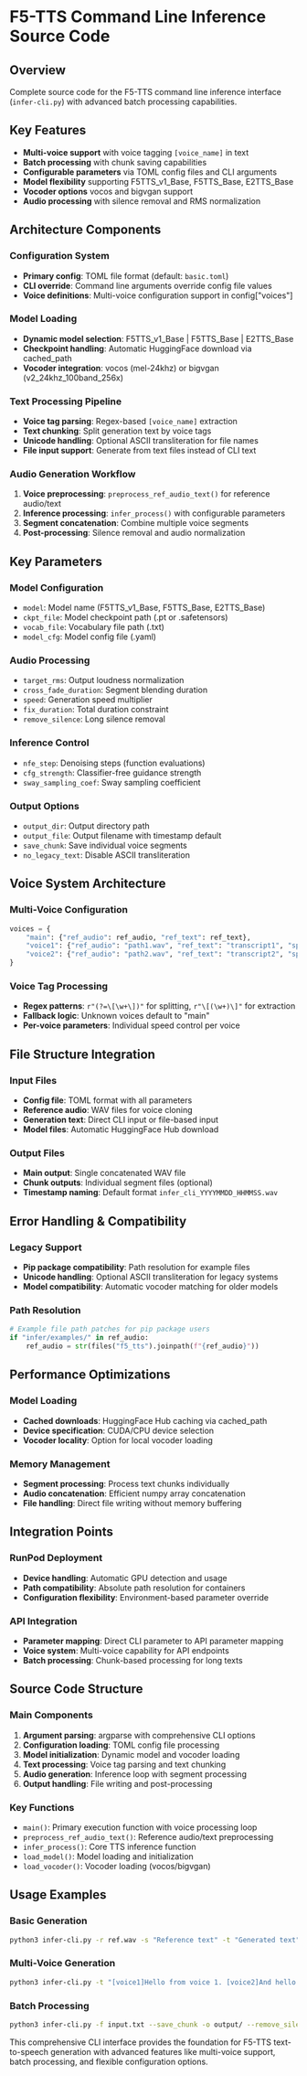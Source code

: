 # F5-TTS Command Line Inference Source Code

## Overview
Complete source code for the F5-TTS command line inference interface (`infer-cli.py`) with advanced batch processing capabilities.

## Key Features
- **Multi-voice support** with voice tagging `[voice_name]` in text
- **Batch processing** with chunk saving capabilities
- **Configurable parameters** via TOML config files and CLI arguments
- **Model flexibility** supporting F5TTS_v1_Base, F5TTS_Base, E2TTS_Base
- **Vocoder options** vocos and bigvgan support
- **Audio processing** with silence removal and RMS normalization

## Architecture Components

### Configuration System
- **Primary config**: TOML file format (default: `basic.toml`)
- **CLI override**: Command line arguments override config file values
- **Voice definitions**: Multi-voice configuration support in config["voices"]

### Model Loading
- **Dynamic model selection**: F5TTS_v1_Base | F5TTS_Base | E2TTS_Base
- **Checkpoint handling**: Automatic HuggingFace download via cached_path
- **Vocoder integration**: vocos (mel-24khz) or bigvgan (v2_24khz_100band_256x)

### Text Processing Pipeline
- **Voice tag parsing**: Regex-based `[voice_name]` extraction
- **Text chunking**: Split generation text by voice tags
- **Unicode handling**: Optional ASCII transliteration for file names
- **File input support**: Generate from text files instead of CLI text

### Audio Generation Workflow
1. **Voice preprocessing**: `preprocess_ref_audio_text()` for reference audio/text
2. **Inference processing**: `infer_process()` with configurable parameters
3. **Segment concatenation**: Combine multiple voice segments
4. **Post-processing**: Silence removal and audio normalization

## Key Parameters

### Model Configuration
- `model`: Model name (F5TTS_v1_Base, F5TTS_Base, E2TTS_Base)
- `ckpt_file`: Model checkpoint path (.pt or .safetensors)
- `vocab_file`: Vocabulary file path (.txt)
- `model_cfg`: Model config file (.yaml)

### Audio Processing
- `target_rms`: Output loudness normalization
- `cross_fade_duration`: Segment blending duration
- `speed`: Generation speed multiplier
- `fix_duration`: Total duration constraint
- `remove_silence`: Long silence removal

### Inference Control
- `nfe_step`: Denoising steps (function evaluations)
- `cfg_strength`: Classifier-free guidance strength
- `sway_sampling_coef`: Sway sampling coefficient

### Output Options
- `output_dir`: Output directory path
- `output_file`: Output filename with timestamp default
- `save_chunk`: Save individual voice segments
- `no_legacy_text`: Disable ASCII transliteration

## Voice System Architecture

### Multi-Voice Configuration
```python
voices = {
    "main": {"ref_audio": ref_audio, "ref_text": ref_text},
    "voice1": {"ref_audio": "path1.wav", "ref_text": "transcript1", "speed": 1.2},
    "voice2": {"ref_audio": "path2.wav", "ref_text": "transcript2", "speed": 0.8}
}
```

### Voice Tag Processing
- **Regex patterns**: `r"(?=\[\w+\])"` for splitting, `r"\[(\w+)\]"` for extraction
- **Fallback logic**: Unknown voices default to "main"
- **Per-voice parameters**: Individual speed control per voice

## File Structure Integration

### Input Files
- **Config file**: TOML format with all parameters
- **Reference audio**: WAV files for voice cloning
- **Generation text**: Direct CLI input or file-based input
- **Model files**: Automatic HuggingFace Hub download

### Output Files
- **Main output**: Single concatenated WAV file
- **Chunk outputs**: Individual segment files (optional)
- **Timestamp naming**: Default format `infer_cli_YYYYMMDD_HHMMSS.wav`

## Error Handling & Compatibility

### Legacy Support
- **Pip package compatibility**: Path resolution for example files
- **Unicode handling**: Optional ASCII transliteration for legacy systems
- **Model compatibility**: Automatic vocoder matching for older models

### Path Resolution
```python
# Example file path patches for pip package users
if "infer/examples/" in ref_audio:
    ref_audio = str(files("f5_tts").joinpath(f"{ref_audio}"))
```

## Performance Optimizations

### Model Loading
- **Cached downloads**: HuggingFace Hub caching via cached_path
- **Device specification**: CUDA/CPU device selection
- **Vocoder locality**: Option for local vocoder loading

### Memory Management
- **Segment processing**: Process text chunks individually
- **Audio concatenation**: Efficient numpy array concatenation
- **File handling**: Direct file writing without memory buffering

## Integration Points

### RunPod Deployment
- **Device handling**: Automatic GPU detection and usage
- **Path compatibility**: Absolute path resolution for containers
- **Configuration flexibility**: Environment-based parameter override

### API Integration
- **Parameter mapping**: Direct CLI parameter to API parameter mapping
- **Voice system**: Multi-voice capability for API endpoints
- **Batch processing**: Chunk-based processing for long texts

## Source Code Structure

### Main Components
1. **Argument parsing**: argparse with comprehensive CLI options
2. **Configuration loading**: TOML config file processing
3. **Model initialization**: Dynamic model and vocoder loading
4. **Text processing**: Voice tag parsing and text chunking
5. **Audio generation**: Inference loop with segment processing
6. **Output handling**: File writing and post-processing

### Key Functions
- `main()`: Primary execution function with voice processing loop
- `preprocess_ref_audio_text()`: Reference audio/text preprocessing
- `infer_process()`: Core TTS inference function
- `load_model()`: Model loading and initialization
- `load_vocoder()`: Vocoder loading (vocos/bigvgan)

## Usage Examples

### Basic Generation
```bash
python3 infer-cli.py -r ref.wav -s "Reference text" -t "Generated text" -o output/
```

### Multi-Voice Generation
```bash
python3 infer-cli.py -t "[voice1]Hello from voice 1. [voice2]And hello from voice 2."
```

### Batch Processing
```bash
python3 infer-cli.py -f input.txt --save_chunk -o output/ --remove_silence
```

This comprehensive CLI interface provides the foundation for F5-TTS text-to-speech generation with advanced features like multi-voice support, batch processing, and flexible configuration options.